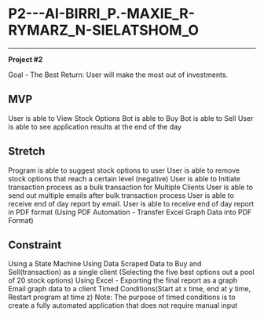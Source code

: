 # P2---AI-BIRRI_P.-MAXIE_R-RYMARZ_N-SIELATSHOM_O
------------------------------------------------

**Project #2**

Goal - The Best Return: User will make the most out of investments.

**MVP**
--------------
User is able to View Stock Options
Bot is able to Buy
Bot is able to Sell
User is able to see application results at the end of the day

**Stretch**
--------------
Program is able to suggest stock options to user
User is able to remove stock options that reach a certain level (negative)
User is able to Initiate transaction process as a bulk transaction for Multiple Clients
User is able to send out multiple emails after bulk transaction process
User is able to receive end of day report by email.
User is able to receive end of day report in PDF format (Using PDF Automation - Transfer Excel Graph Data into PDF Format)

**Constraint**
--------------
Using a State Machine
Using Data Scraped Data to Buy and Sell(transaction) as a single client (Selecting the five best options out a pool of 20 stock options)
Using Excel - Exporting the final report as a graph
Email graph data to a client 
Timed Conditions(Start at x time, end at y time, Restart program at time z)
	Note: The purpose of timed conditions is to create a fully automated application that does not require manual input
